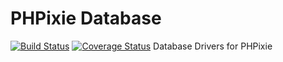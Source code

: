 PHPixie Database
==========
[![Build Status](https://travis-ci.org/PHPixie/Database.svg?branch=master)](https://travis-ci.org/PHPixie/Database)
[![Coverage Status](https://coveralls.io/repos/PHPixie/Database/badge.svg?branch=master)](https://coveralls.io/r/PHPixie/Database?branch=master)
Database Drivers for PHPixie
